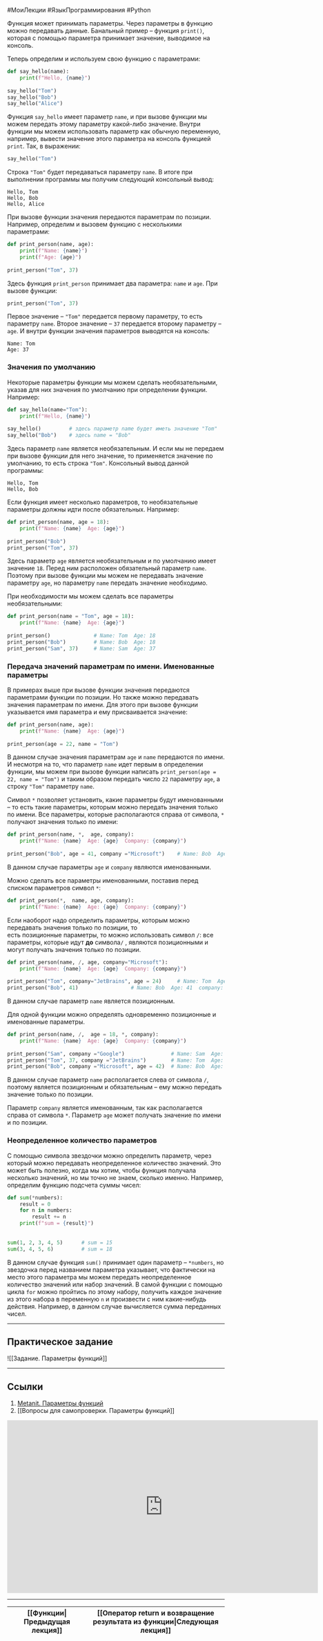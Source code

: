 #МоиЛекции #ЯзыкПрограммирования #Python 

Функция может принимать параметры. Через параметры в функцию можно передавать данные. Банальный пример – функция `print()`, которая с помощью параметра принимает значение, выводимое на консоль.

Теперь определим и используем свою функцию с параметрами:

```python
def say_hello(name):
    print(f"Hello, {name}")
 
say_hello("Tom")
say_hello("Bob")
say_hello("Alice")
```

Функция `say_hello` имеет параметр `name`, и при вызове функции мы можем передать этому параметру какой-либо значение. Внутри функции мы можем использовать параметр как обычную переменную, например, вывести значение этого параметра на консоль функцией `print`. Так, в выражении:

```python
say_hello("Tom")
```

Строка `"Tom"` будет передаваться параметру `name`. В итоге при выполнении программы мы получим следующий консольный вывод:

```
Hello, Tom
Hello, Bob
Hello, Alice
```

При вызове функции значения передаются параметрам по позиции. Например, определим и вызовем функцию с несколькими параметрами:

```python
def print_person(name, age):
    print(f"Name: {name}")
    print(f"Age: {age}")
 
print_person("Tom", 37)
```

Здесь функция `print_person` принимает два параметра: `name` и `age`. При вызове функции:

```python
print_person("Tom", 37)
```

Первое значение – `"Tom"` передается первому параметру, то есть параметру `name`. Второе значение – `37` передается второму параметру – `age`. И внутри функции значения параметров выводятся на консоль:

```
Name: Tom
Age: 37
```

### Значения по умолчанию

Некоторые параметры функции мы можем сделать необязательными, указав для них значения по умолчанию при определении функции. Например:

```python
def say_hello(name="Tom"):
    print(f"Hello, {name}")
 
say_hello()         # здесь параметр name будет иметь значение "Tom"
say_hello("Bob")    # здесь name = "Bob"
```

Здесь параметр `name` является необязательным. И если мы не передаем при вызове функции для него значение, то применяется значение по умолчанию, то есть строка `"Tom"`. Консольный вывод данной программы:

```
Hello, Tom
Hello, Bob
```

Если функция имеет несколько параметров, то необязательные параметры должны идти после обязательных. Например:

```python
def print_person(name, age = 18):
    print(f"Name: {name}  Age: {age}")
 
print_person("Bob")
print_person("Tom", 37)
```

Здесь параметр `age` является необязательным и по умолчанию имеет значение `18`. Перед ним расположен обязательный параметр `name`. Поэтому при вызове функции мы можем не передавать значение параметру `age`, но параметру `name` передать значение необходимо.

При необходимости мы можем сделать все параметры необязательными:

```python
def print_person(name = "Tom", age = 18):
    print(f"Name: {name}  Age: {age}")
 
print_person()              # Name: Tom  Age: 18
print_person("Bob")         # Name: Bob  Age: 18
print_person("Sam", 37)     # Name: Sam  Age: 37
```

### Передача значений параметрам по имени. Именованные параметры

В примерах выше при вызове функции значения передаются параметрами функции по позиции. Но также можно передавать значения параметрам по имени. Для этого при вызове функции указывается имя параметра и ему присваивается значение:

```python
def print_person(name, age):
    print(f"Name: {name}  Age: {age}")
 
print_person(age = 22, name = "Tom")
```

В данном случае значения параметрам `age` и `name` передаются по имени. И несмотря на то, что параметр `name` идет первым в определении функции, мы можем при вызове функции написать `print_person(age = 22, name = "Tom")` и таким образом передать число `22` параметру `age`, а строку `"Tom"` параметру `name`.

Символ `*` позволяет установить, какие параметры будут именованными – то есть такие параметры, которым можно передать значения только по имени. Все параметры, которые располагаются справа от символа, `*` получают значения только по имени:

```python
def print_person(name, *,  age, company):
    print(f"Name: {name}  Age: {age}  Company: {company}")
 
print_person("Bob", age = 41, company ="Microsoft")    # Name: Bob  Age: 41  company: Microsoft
```

В данном случае параметры `age` и `company` являются именованными.

Можно сделать все параметры именованными, поставив перед списком параметров символ `*`:

```python
def print_person(*,  name, age, company):
    print(f"Name: {name}  Age: {age}  Company: {company}")
```

Если наоборот надо определить параметры, которым можно передавать значения только по позиции, то есть позиционные параметры, то можно использовать символ `/`: все параметры, которые идут **до** символа`/` , являются позиционными и могут получать значения только по позиции.

```python
def print_person(name, /, age, company="Microsoft"):
    print(f"Name: {name}  Age: {age}  Company: {company}")
 
print_person("Tom", company="JetBrains", age = 24)     # Name: Tom  Age: 24  company: JetBrains
print_person("Bob", 41)                 # Name: Bob  Age: 41  company: Microsoft
```

В данном случае параметр `name` является позиционным.

Для одной функции можно определять одновременно позиционные и именованные параметры.

```python
def print_person(name, /,  age = 18, *, company):
    print(f"Name: {name}  Age: {age}  Company: {company}")
 
print_person("Sam", company ="Google")               # Name: Sam  Age: 18  company: Google
print_person("Tom", 37, company ="JetBrains")        # Name: Tom  Age: 37  company: JetBrains
print_person("Bob", company ="Microsoft", age = 42)  # Name: Bob  Age: 42  company: Microsoft
```

В данном случае параметр `name` располагается слева от символа `/`, поэтому является позиционным и обязательным – ему можно передать значение только по позиции.

Параметр `company` является именованным, так как располагается справа от символа `*`. Параметр `age` может получать значение по имени и по позиции.

### Неопределенное количество параметров

С помощью символа звездочки можно определить параметр, через который можно передавать неопределенное количество значений. Это может быть полезно, когда мы хотим, чтобы функция получала несколько значений, но мы точно не знаем, сколько именно. Например, определим функцию подсчета суммы чисел:

```python
def sum(*numbers):
    result = 0
    for n in numbers:
        result += n
    print(f"sum = {result}")
 
 
sum(1, 2, 3, 4, 5)      # sum = 15
sum(3, 4, 5, 6)         # sum = 18
```

В данном случае функция `sum()` принимает один параметр – `*numbers`, но звездочка перед названием параметра указывает, что фактически на место этого параметра мы можем передать неопределенное количество значений или набор значений. В самой функции с помощью цикла `for` можно пройтись по этому набору, получить каждое значение из этого набора в переменную `n` и произвести с ним какие-нибудь действия. Например, в данном случае вычисляется сумма переданных чисел.

---
## Практическое задание

![[Задание. Параметры функций]]

---
## Ссылки

1. [Metanit. Параметры функций](https://metanit.com/python/tutorial/2.15.php)
2. [[Вопросы для самопроверки. Параметры функций]]

<iframe width="720" height="400" src="https://www.youtube.com/embed/6K5v4--G__U" title="Уроки Python с нуля / #12 – Функции (def, lambda)" frameborder="0" allow="accelerometer; autoplay; clipboard-write; encrypted-media; gyroscope; picture-in-picture; web-share" referrerpolicy="strict-origin-when-cross-origin" allowfullscreen></iframe>

---

| [[Функции\|Предыдущая лекция]] | [[Оператор return и возвращение результата из функции\|Следующая лекция]] |
| ------------------------------ | ------------------------------------------------------------------------- |


